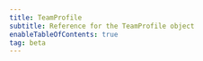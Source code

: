 ```yaml
---
title: TeamProfile
subtitle: Reference for the TeamProfile object
enableTableOfContents: true
tag: beta
---
```


<SdkTeamProfile sdkName="React" /> 